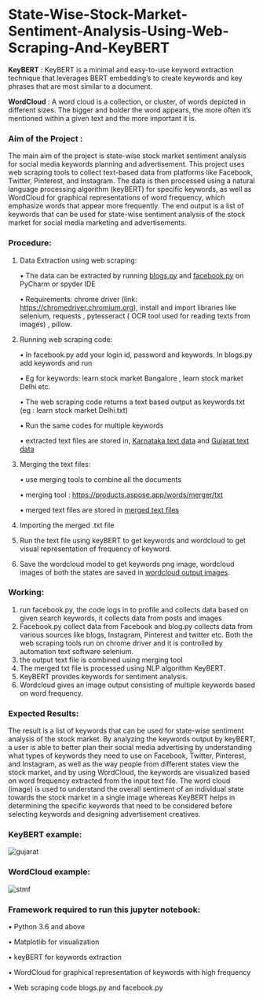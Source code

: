 # State-Wise-Stock-Market-Sentiment-Analysis-Using-Web-Scraping-And-KeyBERT

**KeyBERT** :  KeyBERT is a minimal and easy-to-use keyword extraction technique that leverages BERT embedding’s to create keywords and key phrases that are most similar to a document.

**WordCloud** : A word cloud is a collection, or cluster, of words depicted in different sizes. The bigger and bolder the word appears, the more often it’s mentioned within a given text and the more important it is.

### Aim of the Project :

The main aim of the project is state-wise stock market sentiment analysis for social media keywords planning and advertisement. This project uses web scraping tools to collect text-based data from platforms like Facebook, Twitter, Pinterest, and Instagram. The data is then processed using a natural language processing algorithm (keyBERT) for specific keywords, as well as WordCloud for graphical representations of word frequency, which emphasize words that appear more frequently. The end output is a list of keywords that can be used for state-wise sentiment analysis of the stock market for social media marketing and advertisements.

### Procedure:
1. Data Extraction using web scraping:

    •	The data can be extracted by running [blogs.py](https://github.com/TarunG1122/State-Wise-Stock-market-Sentiment-Analysis-Using-Web-Scraping-And-KeyBERT/blob/main/web%20scraping%20codes/blogs.py) and [facebook.py](https://github.com/TarunG1122/State-Wise-Stock-market-Sentiment-Analysis-Using-Web-Scraping-And-KeyBERT/blob/main/web%20scraping%20codes/facebook.py) on PyCharm or spyder IDE
  
    •	Requirements: chrome driver (link: https://chromedriver.chromium.org), install and import libraries like selenium, requests , pytesseract ( OCR tool used for reading texts from images) , pillow.
   
2. Running web scraping code:

    •	In facebook.py add your login id, password and keywords. In blogs.py add keywords and run

    •	Eg for keywords: learn stock market Bangalore , learn stock market Delhi etc.

    •	The web scraping code returns a text based output as keywords.txt (eg : learn stock market Delhi.txt)

    •	Run the same codes for multiple keywords 

    •	extracted text files are stored in, [Karnataka text data](https://github.com/TarunG1122/State-Wise-Stock-market-Sentiment-Analysis-Using-Web-Scraping-And-KeyBERT/tree/main/karnataka%20web%20data%20extracted%20using%20web%20scraping) and [Gujarat text data](https://github.com/TarunG1122/State-Wise-Stock-market-Sentiment-Analysis-Using-Web-Scraping-And-KeyBERT/tree/main/gujarat%20web%20data%20extracted%20using%20web%20scraping)

3. Merging the text files:

    •	use merging tools to combine all the documents

    •	merging tool  : https://products.aspose.app/words/merger/txt

    •	merged text files are stored in [merged text files](https://github.com/TarunG1122/State-Wise-Stock-market-Sentiment-Analysis-Using-Web-Scraping-And-KeyBERT/tree/main/merged%20text%20files)

4. Importing the merged .txt file

5. Run the text file using keyBERT to get keywords and wordcloud to get visual representation of frequency of keyword.

6. Save the wordcloud model to get keywords png image, wordcloud images of both the states are saved in [wordcloud output images](https://github.com/TarunG1122/State-Wise-Stock-market-Sentiment-Analysis-Using-Web-Scraping-And-KeyBERT/tree/main/wordcloud%20output%20images).


### Working:

1.	run facebook.py, the code logs in to profile and collects data based on given search keywords, it collects data from posts and images 
2.	Facebook.py collect data from Facebook and blog.py collects data from various sources like blogs, Instagram, Pinterest and twitter etc. Both the web scraping tools run on chrome driver and it is controlled by automation text software selenium. 
3.	the output text file is combined using merging tool
4.	The merged txt file is processed using NLP algorithm KeyBERT.
5.	KeyBERT provides keywords for sentiment analysis.
6.	Wordcloud gives an image output consisting of multiple keywords based on word frequency.

### Expected Results:

The result is a list of keywords that can be used for state-wise sentiment analysis of the stock market. By analyzing the keywords output by keyBERT, a user is able to better plan their social media advertising by understanding what types of keywords they need to use on Facebook, Twitter, Pinterest, and Instagram, as well as the way people from different states view the stock market, and by using WordCloud, the keywords are visualized based on word frequency extracted from the input text file. The word cloud (image) is used to understand the overall sentiment of an individual state towards the stock market in a single image whereas KeyBERT helps in determining the specific keywords that need to be considered before selecting keywords and designing advertisement creatives.

### KeyBERT example:




![gujarat](https://user-images.githubusercontent.com/114280399/192149188-49cddf51-0182-490f-aef0-19b583723e82.png)

### WordCloud example:




![stmf](https://user-images.githubusercontent.com/114280399/192149242-57194866-0272-4b18-8ab9-ced84cb8a3cf.png)

### Framework required to run this jupyter notebook:

•	Python 3.6 and above

•	Matplotlib for visualization

•	keyBERT for keywords extraction

•	WordCloud for graphical representation of keywords with high frequency

•	Web scraping code blogs.py and facebook.py












